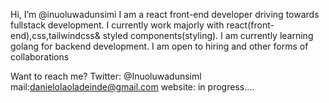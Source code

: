 Hi, I’m @inuoluwadunsimi
 I am a react front-end developer driving towards fullstack development. I currently work majorly with react(front-end),css,tailwindcss& styled components(styling). I am currently learning golang for backend development.
I am open to hiring and other forms of collaborations


Want to reach me? Twitter: @Inuoluwadunsiml
 mail:danielolaoladeinde@gmail.com
 website: in progress....

<!---
inuoluwadunsimi/inuoluwadunsimi is a ✨ special ✨ repository because its `README.md` (this file) appears on your GitHub profile.
You can click the Preview link to take a look at your changes.
--->

